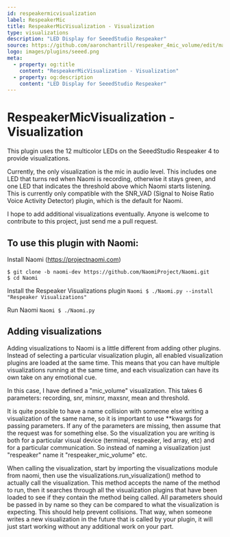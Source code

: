 ```yaml
---
id: respeakermicvisualization
label: RespeakerMic
title: RespeakerMicVisualization - Visualization
type: visualizations
description: "LED Display for SeeedStudio Respeaker"
source: https://github.com/aaronchantrill/respeaker_4mic_volume/edit/master/README.md
logo: images/plugins/seeed.png
meta:
  - property: og:title
    content: "RespeakerMicVisualization - Visualization"
  - property: og:description
    content: "LED Display for SeeedStudio Respeaker"
---
```


# RespeakerMicVisualization - Visualization

<PluginLogo/>

This plugin uses the 12 multicolor LEDs on the SeeedStudio Respeaker 4 to
provide visualizations.

Currently, the only visualization is the mic in audio level. This includes
one LED that turns red when Naomi is recording, otherwise it stays green,
and one LED that indicates the threshold above which Naomi starts listening.
This is currently only compatible with the SNR_VAD (Signal to Noise Ratio
Voice Activity Detector) plugin, which is the default for Naomi.

I hope to add additional visualizations eventually. Anyone is welcome to
contribute to this project, just send me a pull request.

## To use this plugin with Naomi:

Install Naomi (https://projectnaomi.com)
```
$ git clone -b naomi-dev https://github.com/NaomiProject/Naomi.git
$ cd Naomi
```

Install the Respeaker Visualizations plugin
`Naomi $ ./Naomi.py --install "Respeaker Visualizations"`

Run Naomi
`Naomi $ ./Naomi.py`

## Adding visualizations

Adding visualizations to Naomi is a little different from adding other
plugins. Instead of selecting a particular visualization plugin, all enabled
visualization plugins are loaded at the same time. This means that you can
have multiple visualizations running at the same time, and each visualization
can have its own take on any emotional cue.

In this case, I have defined a "mic_volume" visualization. This takes 6
parameters: recording, snr, minsnr, maxsnr, mean and threshold.

It is quite possible to have a name collision with someone else writing a
visualization of the same name, so it is important to use **kwargs for
passing parameters. If any of the parameters are missing, then assume
that the request was for something else. So the visualization you are writing
is both for a particular visual device (terminal, respeaker, led array, etc)
and for a particular communication. So instead of naming a visualization
just "respeaker" name it "respeaker_mic_volume" etc.

When calling the visualization, start by importing the visualizations module
from naomi, then use the visualizations.run_visualization() method to actually
call the visualization. This method accepts the name of the method to run,
then it searches through all the visualization plugins that have been loaded
to see if they contain the method being called. All parameters should be
passed in by name so they can be compared to what the visualization is
expecting. This should help prevent collisions. That way, when someone writes
a new visualization in the future that is called by your plugin, it will just
start working without any additional work on your part.


<EditPageLink/>

